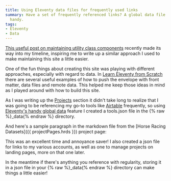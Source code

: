 ```yaml
---
title: Using Eleventy data files for frequently used links
summary: Have a set of frequently referenced links? A global data file can come in
  handy.
tags:
- Eleventy
- Data
---
```

[This useful post on maintaining utility class components](https://chriskirknielsen.com/blog/building-and-maintaining-components-from-utility-classes-in-eleventy/) recently made its way into my timeline, inspiring me to write up a similar approach I used to make maintaining this site a little easier.

One of the fun things about creating this site was playing with different approaches, especially with regard to data. In [Learn Eleventy from Scratch](https://piccalil.li/course/learn-eleventy-from-scratch/) there are several useful examples of how to push the envelope with front matter, data files and remote data. This helped me keep those ideas in mind as I played around with how to build this site.

As I was writing up the [Projects](/projects/) section it didn't take long to realize that I was going to be referencing my go-to tools like [Airtable]({{tools.airtable}}) frequently, so using [Eleventy's handy global data](https://www.11ty.dev/docs/data-global/) feature I created a tools.json file in the {% raw %}_data{% endraw %} directory.

And here's a sample paragraph in the markdown file from the [Horse Racing Datasets]({{ projectPages.hrds }}) project page:


This was an excellent time and annoyance saver! I also created a json file for links to my various accounts, as well as one to manage projects on landing pages, more on that one later.

In the meantime if there's anything you reference with regularity, storing it in a json file in your {% raw %}_data{% endraw %} directory can make things a little easier!
